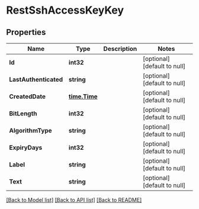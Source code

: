 # RestSshAccessKeyKey

## Properties
Name | Type | Description | Notes
------------ | ------------- | ------------- | -------------
**Id** | **int32** |  | [optional] [default to null]
**LastAuthenticated** | **string** |  | [optional] [default to null]
**CreatedDate** | [**time.Time**](time.Time.md) |  | [optional] [default to null]
**BitLength** | **int32** |  | [optional] [default to null]
**AlgorithmType** | **string** |  | [optional] [default to null]
**ExpiryDays** | **int32** |  | [optional] [default to null]
**Label** | **string** |  | [optional] [default to null]
**Text** | **string** |  | [optional] [default to null]

[[Back to Model list]](../README.md#documentation-for-models) [[Back to API list]](../README.md#documentation-for-api-endpoints) [[Back to README]](../README.md)

